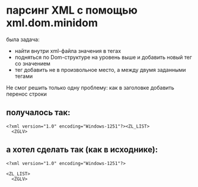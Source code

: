 # парсинг XML с помощью xml.dom.minidom
была задача:
- найти внутри xml-файла значения в тегах
- подняться по Dom-структуре на уровень выше и добавить новый тег со значением
- тег добавить не в произвольное место, а между двумя заданными тегами

Не смог решить только одну проблему:
как в заголовке добавить перенос строки

## получалось так:
```
<?xml version="1.0" encoding="Windows-1251"?><ZL_LIST>
  <ZGLV>
```

## а хотел сделать так (как в исходнике):
```
<?xml version="1.0" encoding="Windows-1251"?>

<ZL_LIST>
  <ZGLV>
```
